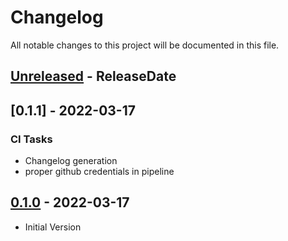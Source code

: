 # Changelog

All notable changes to this project will be documented in this file.

<!-- next-header -->

## [Unreleased] - ReleaseDate
## [0.1.1] - 2022-03-17

### CI Tasks

- Changelog generation
- proper github credentials in pipeline

## [0.1.0] - 2022-03-17

- Initial Version

<!-- next-url -->
[Unreleased]: https://github.com/halkeye/typos-json-to-checkstyle/v0.1.1...HEAD
[0.1.0]: https://github.com/halkeye/typos-json-to-checkstyle/compare/v0.1.0...v0.1.1

